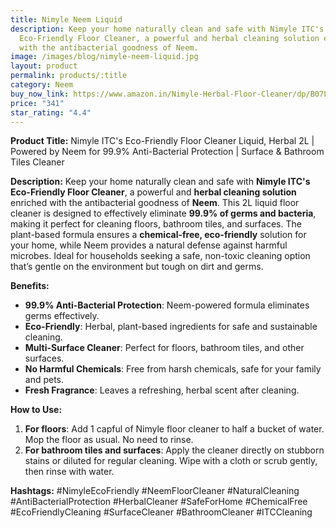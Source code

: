 ```yaml
---
title: Nimyle Neem Liquid
description: Keep your home naturally clean and safe with Nimyle ITC's
  Eco-Friendly Floor Cleaner, a powerful and herbal cleaning solution enriched
  with the antibacterial goodness of Neem.
image: /images/blog/nimyle-neem-liquid.jpg
layout: product
permalink: products/:title
category: Neem
buy_now_link: https://www.amazon.in/Nimyle-Herbal-Floor-Cleaner/dp/B07L8WCL4D/ref=sr_1_19?crid=1U65A0ZJY2B5Y&tag=m0150-21
price: "341"
star_rating: "4.4"
---
```

**Product Title:** Nimyle ITC's Eco-Friendly Floor Cleaner Liquid, Herbal 2L | Powered by Neem for 99.9% Anti-Bacterial Protection | Surface & Bathroom Tiles Cleaner

**Description:**
Keep your home naturally clean and safe with **Nimyle ITC's Eco-Friendly Floor Cleaner**, a powerful and **herbal cleaning solution** enriched with the antibacterial goodness of **Neem**. This 2L liquid floor cleaner is designed to effectively eliminate **99.9% of germs and bacteria**, making it perfect for cleaning floors, bathroom tiles, and surfaces. The plant-based formula ensures a **chemical-free, eco-friendly** solution for your home, while Neem provides a natural defense against harmful microbes. Ideal for households seeking a safe, non-toxic cleaning option that’s gentle on the environment but tough on dirt and germs.

**Benefits:**
- **99.9% Anti-Bacterial Protection**: Neem-powered formula eliminates germs effectively.
- **Eco-Friendly**: Herbal, plant-based ingredients for safe and sustainable cleaning.
- **Multi-Surface Cleaner**: Perfect for floors, bathroom tiles, and other surfaces.
- **No Harmful Chemicals**: Free from harsh chemicals, safe for your family and pets.
- **Fresh Fragrance**: Leaves a refreshing, herbal scent after cleaning.

**How to Use:**
1. **For floors**: Add 1 capful of Nimyle floor cleaner to half a bucket of water. Mop the floor as usual. No need to rinse.
2. **For bathroom tiles and surfaces**: Apply the cleaner directly on stubborn stains or diluted for regular cleaning. Wipe with a cloth or scrub gently, then rinse with water.

**Hashtags:**
#NimyleEcoFriendly #NeemFloorCleaner #NaturalCleaning #AntiBacterialProtection #HerbalCleaner #SafeForHome #ChemicalFree #EcoFriendlyCleaning #SurfaceCleaner #BathroomCleaner #ITCCleaning
